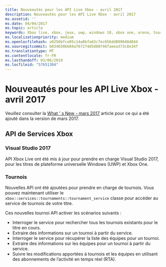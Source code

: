 ```yaml
---
title: Nouveautés pour les API Live Xbox - avril 2017
description: Nouveautés pour les API Live Xbox - avril 2017
ms.assetid: ''
ms.date: 04/04/2017
ms.topic: article
keywords: Xbox live, xbox, jeux, uwp, windows 10, xbox une, arena, tournois
ms.localizationpriority: medium
ms.openlocfilehash: a9256bfce05c14a0bfa63c7ec656dd899648d844
ms.sourcegitcommit: b034650b684a767274d5d88746faeea373c8e34f
ms.translationtype: MT
ms.contentlocale: fr-FR
ms.lasthandoff: 03/06/2019
ms.locfileid: "57651304"
---
```

# <a name="whats-new-for-the-xbox-live-apis---april-2017"></a>Nouveautés pour les API Live Xbox - avril 2017

Veuillez consulter la [What ' s New - mars 2017](1703-whats-new.md) article pour ce qui a été ajouté dans la version de mars 2017.

## <a name="xbox-services-apis"></a>API de Services Xbox

### <a name="visual-studio-2017"></a>Visual Studio 2017

API Xbox Live ont été mis à jour pour prendre en charge Visual Studio 2017, pour les titres de plateforme universelle Windows (UWP) et Xbox One.

### <a name="tournaments"></a>Tournois

Nouvelles API ont été ajoutées pour prendre en charge de tournois. Vous pouvez maintenant utiliser le `xbox::services::tournaments::tournament_service` classe pour accéder au service de tournois de votre titre.

Ces nouvelles tournoi API activer les scénarios suivants :

* Interroger le service pour rechercher tous les tournois existants pour le titre en cours.
* Extraire des informations sur un tournoi à partir du service.
* Interroger le service pour récupérer la liste des équipes pour un tournoi.
* Extraire des informations sur les équipes pour un tournoi à partir du service.
* Suivre les modifications apportées à tournois et les équipes en utilisant des abonnements de l’activité en temps réel (RTA).
